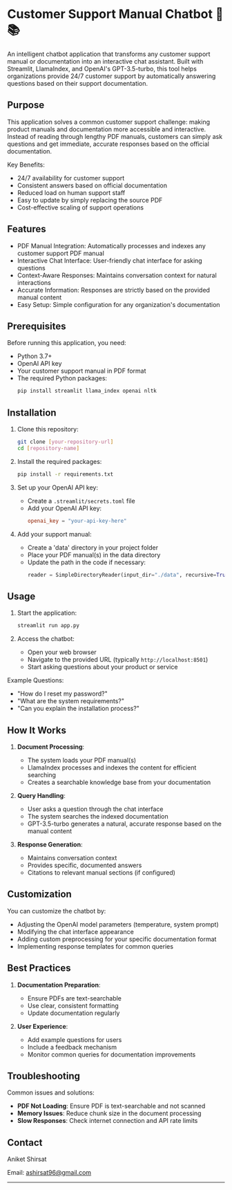 # Customer Support Manual Chatbot 🤖📚

An intelligent chatbot application that transforms any customer support manual or documentation into an interactive chat assistant. Built with Streamlit, LlamaIndex, and OpenAI's GPT-3.5-turbo, this tool helps organizations provide 24/7 customer support by automatically answering questions based on their support documentation.

## Purpose

This application solves a common customer support challenge: making product manuals and documentation more accessible and interactive. Instead of reading through lengthy PDF manuals, customers can simply ask questions and get immediate, accurate responses based on the official documentation.

Key Benefits:
- 24/7 availability for customer support
- Consistent answers based on official documentation
- Reduced load on human support staff
- Easy to update by simply replacing the source PDF
- Cost-effective scaling of support operations

## Features

- PDF Manual Integration: Automatically processes and indexes any customer support PDF manual
- Interactive Chat Interface: User-friendly chat interface for asking questions
- Context-Aware Responses: Maintains conversation context for natural interactions
- Accurate Information: Responses are strictly based on the provided manual content
- Easy Setup: Simple configuration for any organization's documentation

## Prerequisites

Before running this application, you need:

- Python 3.7+
- OpenAI API key
- Your customer support manual in PDF format
- The required Python packages:
  ```bash
  pip install streamlit llama_index openai nltk
  ```

## Installation

1. Clone this repository:
   ```bash
   git clone [your-repository-url]
   cd [repository-name]
   ```

2. Install the required packages:
   ```bash
   pip install -r requirements.txt
   ```

3. Set up your OpenAI API key:
   - Create a `.streamlit/secrets.toml` file
   - Add your OpenAI API key:
     ```toml
     openai_key = "your-api-key-here"
     ```

4. Add your support manual:
   - Create a 'data' directory in your project folder
   - Place your PDF manual(s) in the data directory
   - Update the path in the code if necessary:
     ```python
     reader = SimpleDirectoryReader(input_dir="./data", recursive=True)
     ```

## Usage

1. Start the application:
   ```bash
   streamlit run app.py
   ```

2. Access the chatbot:
   - Open your web browser
   - Navigate to the provided URL (typically `http://localhost:8501`)
   - Start asking questions about your product or service

Example Questions:
- "How do I reset my password?"
- "What are the system requirements?"
- "Can you explain the installation process?"

## How It Works

1. **Document Processing**:
   - The system loads your PDF manual(s)
   - LlamaIndex processes and indexes the content for efficient searching
   - Creates a searchable knowledge base from your documentation

2. **Query Handling**:
   - User asks a question through the chat interface
   - The system searches the indexed documentation
   - GPT-3.5-turbo generates a natural, accurate response based on the manual content

3. **Response Generation**:
   - Maintains conversation context
   - Provides specific, documented answers
   - Citations to relevant manual sections (if configured)

## Customization

You can customize the chatbot by:
- Adjusting the OpenAI model parameters (temperature, system prompt)
- Modifying the chat interface appearance
- Adding custom preprocessing for your specific documentation format
- Implementing response templates for common queries

## Best Practices

1. **Documentation Preparation**:
   - Ensure PDFs are text-searchable
   - Use clear, consistent formatting
   - Update documentation regularly

2. **User Experience**:
   - Add example questions for users
   - Include a feedback mechanism
   - Monitor common queries for documentation improvements

## Troubleshooting

Common issues and solutions:
- **PDF Not Loading**: Ensure PDF is text-searchable and not scanned
- **Memory Issues**: Reduce chunk size in the document processing
- **Slow Responses**: Check internet connection and API rate limits

## Contact
Aniket Shirsat

Email: ashirsat96@gmail.com


---
